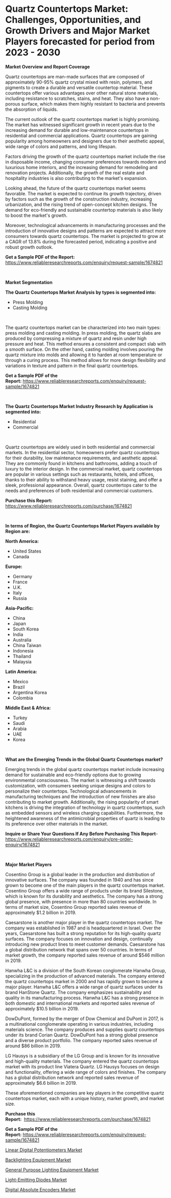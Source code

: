 <p><h1>Quartz Countertops Market: Challenges, Opportunities, and Growth Drivers and Major Market Players forecasted for period from 2023 - 2030</h1></p><p><strong>Market Overview and Report Coverage</strong></p>
<p><p>Quartz countertops are man-made surfaces that are composed of approximately 90-95% quartz crystal mixed with resin, polymers, and pigments to create a durable and versatile countertop material. These countertops offer various advantages over other natural stone materials, including resistance to scratches, stains, and heat. They also have a non-porous surface, which makes them highly resistant to bacteria and prevents the absorption of liquids.</p><p>The current outlook of the quartz countertops market is highly promising. The market has witnessed significant growth in recent years due to the increasing demand for durable and low-maintenance countertops in residential and commercial applications. Quartz countertops are gaining popularity among homeowners and designers due to their aesthetic appeal, wide range of colors and patterns, and long lifespan.</p><p>Factors driving the growth of the quartz countertops market include the rise in disposable income, changing consumer preferences towards modern and luxurious home interiors, and the increasing demand for remodeling and renovation projects. Additionally, the growth of the real estate and hospitality industries is also contributing to the market's expansion.</p><p>Looking ahead, the future of the quartz countertops market seems favorable. The market is expected to continue its growth trajectory, driven by factors such as the growth of the construction industry, increasing urbanization, and the rising trend of open-concept kitchen designs. The demand for eco-friendly and sustainable countertop materials is also likely to boost the market's growth.</p><p>Moreover, technological advancements in manufacturing processes and the introduction of innovative designs and patterns are expected to attract more consumers towards quartz countertops. The market is projected to grow at a CAGR of 13.8% during the forecasted period, indicating a positive and robust growth outlook.</p></p>
<p><strong>Get a Sample PDF of the Report:</strong> <a href="https://www.reliableresearchreports.com/enquiry/request-sample/1674821">https://www.reliableresearchreports.com/enquiry/request-sample/1674821</a></p>
<p>&nbsp;</p>
<p><strong>Market Segmentation</strong></p>
<p><strong>The Quartz Countertops Market Analysis by types is segmented into:</strong></p>
<p><ul><li>Press Molding</li><li>Casting Molding</li></ul></p>
<p>&nbsp;</p>
<p><p>The quartz countertops market can be characterized into two main types: press molding and casting molding. In press molding, the quartz slabs are produced by compressing a mixture of quartz and resin under high pressure and heat. This method ensures a consistent and compact slab with a smooth surface. On the other hand, casting molding involves pouring the quartz mixture into molds and allowing it to harden at room temperature or through a curing process. This method allows for more design flexibility and variations in texture and pattern in the final quartz countertops.</p></p>
<p><strong>Get a Sample PDF of the Report:</strong>&nbsp;<a href="https://www.reliableresearchreports.com/enquiry/request-sample/1674821">https://www.reliableresearchreports.com/enquiry/request-sample/1674821</a></p>
<p>&nbsp;</p>
<p><strong>The Quartz Countertops Market Industry Research by Application is segmented into:</strong></p>
<p><ul><li>Residential</li><li>Commercial</li></ul></p>
<p>&nbsp;</p>
<p><p>Quartz countertops are widely used in both residential and commercial markets. In the residential sector, homeowners prefer quartz countertops for their durability, low maintenance requirements, and aesthetic appeal. They are commonly found in kitchens and bathrooms, adding a touch of luxury to the interior design. In the commercial market, quartz countertops are popular in various settings such as restaurants, hotels, and offices, thanks to their ability to withstand heavy usage, resist staining, and offer a sleek, professional appearance. Overall, quartz countertops cater to the needs and preferences of both residential and commercial customers.</p></p>
<p><strong>Purchase this Report:</strong>&nbsp; <a href="https://www.reliableresearchreports.com/purchase/1674821">https://www.reliableresearchreports.com/purchase/1674821</a></p>
<p>&nbsp;</p>
<p><strong>In terms of Region, the Quartz Countertops Market Players available by Region are:</strong></p>
<p>
    <p> <strong> North America: </strong>
        <ul>
            <li>United States</li>
            <li>Canada</li>
        </ul>
        </p> 
    <p> <strong> Europe: </strong>
        <ul>
            <li>Germany</li>
            <li>France</li>
            <li>U.K.</li>
            <li>Italy</li>
            <li>Russia</li>
        </ul>
        </p> 
    <p> <strong> Asia-Pacific: </strong>
        <ul>
            <li>China</li>
            <li>Japan</li>
            <li>South Korea</li>
            <li>India</li>
            <li>Australia</li>
            <li>China Taiwan</li>
            <li>Indonesia</li>
            <li>Thailand</li>
            <li>Malaysia</li>
        </ul>
        </p> 
    <p> <strong> Latin America: </strong>
        <ul>
            <li>Mexico</li>
            <li>Brazil</li>
            <li>Argentina Korea</li>
            <li>Colombia</li>
        </ul>
        </p> 
    <p> <strong> Middle East & Africa: </strong>
        <ul>
            <li>Turkey</li>
            <li>Saudi</li>
            <li>Arabia</li>
            <li>UAE</li>
            <li>Korea</li>
        </ul>
    </p>
    </p>
<p>&nbsp;</p>
<p><strong>What are the Emerging Trends in the Global Quartz Countertops market?</strong></p>
<p><p>Emerging trends in the global quartz countertops market include increasing demand for sustainable and eco-friendly options due to growing environmental consciousness. The market is witnessing a shift towards customization, with consumers seeking unique designs and colors to personalize their countertops. Technological advancements in manufacturing techniques and the introduction of new finishes are also contributing to market growth. Additionally, the rising popularity of smart kitchens is driving the integration of technology in quartz countertops, such as embedded sensors and wireless charging capabilities. Furthermore, the heightened awareness of the antimicrobial properties of quartz is leading to its preference over other materials in the market.</p></p>
<p><strong>Inquire or Share Your Questions If Any Before Purchasing This Report</strong>- <a href="https://www.reliableresearchreports.com/enquiry/pre-order-enquiry/1674821">https://www.reliableresearchreports.com/enquiry/pre-order-enquiry/1674821</a></p>
<p>&nbsp;</p>
<p><strong>Major Market Players</strong></p>
<p><p>Cosentino Group is a global leader in the production and distribution of innovative surfaces. The company was founded in 1940 and has since grown to become one of the main players in the quartz countertops market. Cosentino Group offers a wide range of products under its brand Silestone, which is known for its durability and aesthetics. The company has a strong global presence, with presence in more than 80 countries worldwide. In terms of market size, Cosentino Group reported sales revenue of approximately $1.2 billion in 2019.</p><p>Caesarstone is another major player in the quartz countertops market. The company was established in 1987 and is headquartered in Israel. Over the years, Caesarstone has built a strong reputation for its high-quality quartz surfaces. The company focuses on innovation and design, continually introducing new product lines to meet customer demands. Caesarstone has a global distribution network that spans over 50 countries. In terms of market growth, the company reported sales revenue of around $546 million in 2019.</p><p>Hanwha L&C is a division of the South Korean conglomerate Hanwha Group, specializing in the production of advanced materials. The company entered the quartz countertops market in 2000 and has rapidly grown to become a major player. Hanwha L&C offers a wide range of quartz surfaces under its brand HanStone Quartz. The company emphasizes sustainability and quality in its manufacturing process. Hanwha L&C has a strong presence in both domestic and international markets and reported sales revenue of approximately $10.5 billion in 2019.</p><p>DowDuPont, formed by the merger of Dow Chemical and DuPont in 2017, is a multinational conglomerate operating in various industries, including materials science. The company produces and supplies quartz countertops under its brand Corian Quartz. DowDuPont has a strong global presence and a diverse product portfolio. The company reported sales revenue of around $86 billion in 2019.</p><p>LG Hausys is a subsidiary of the LG Group and is known for its innovative and high-quality materials. The company entered the quartz countertops market with its product line Viatera Quartz. LG Hausys focuses on design and functionality, offering a wide range of colors and finishes. The company has a global distribution network and reported sales revenue of approximately $6.6 billion in 2019.</p><p>These aforementioned companies are key players in the competitive quartz countertops market, each with a unique history, market growth, and market size.</p></p>
<p><strong>Purchase this Report:</strong>&nbsp;&nbsp;<a href="https://www.reliableresearchreports.com/purchase/1674821">https://www.reliableresearchreports.com/purchase/1674821</a></p>
<p></p>
<p><strong>Get a Sample PDF of the Report:</strong>&nbsp;<a href="https://www.reliableresearchreports.com/enquiry/request-sample/1674821">https://www.reliableresearchreports.com/enquiry/request-sample/1674821</a></p>
<p><p><a href="https://medium.com/@toneygrimes2023/linear-digital-potentiometers-market-trends-and-market-analysis-forecasted-for-period-2023-2030-2a9c7a5a86a3">Linear Digital Potentiometers Market</a></p><p><a href="https://medium.com/@santaraynor/backlighting-equipment-market-competitive-analysis-market-trends-and-forecast-to-2030-432f65cc040b">Backlighting Equipment Market</a></p><p><a href="https://medium.com/@santosdicki2023/general-purpose-lighting-equipment-market-report-reveals-the-latest-trends-and-growth-opportunities-8bd87982fcf1">General Purpose Lighting Equipment Market</a></p><p><a href="https://medium.com/@maeganbraun/light-emitting-diodes-nbsp-market-focuses-on-market-share-size-and-projected-forecast-till-2030-60f4c22a527a">Light-Emitting Diodes Market</a></p><p><a href="https://medium.com/@elyssablick/digital-absolute-encoders-market-size-cagr-trends-2024-2030-0a4707a4b627">Digital Absolute Encoders Market</a></p></p>